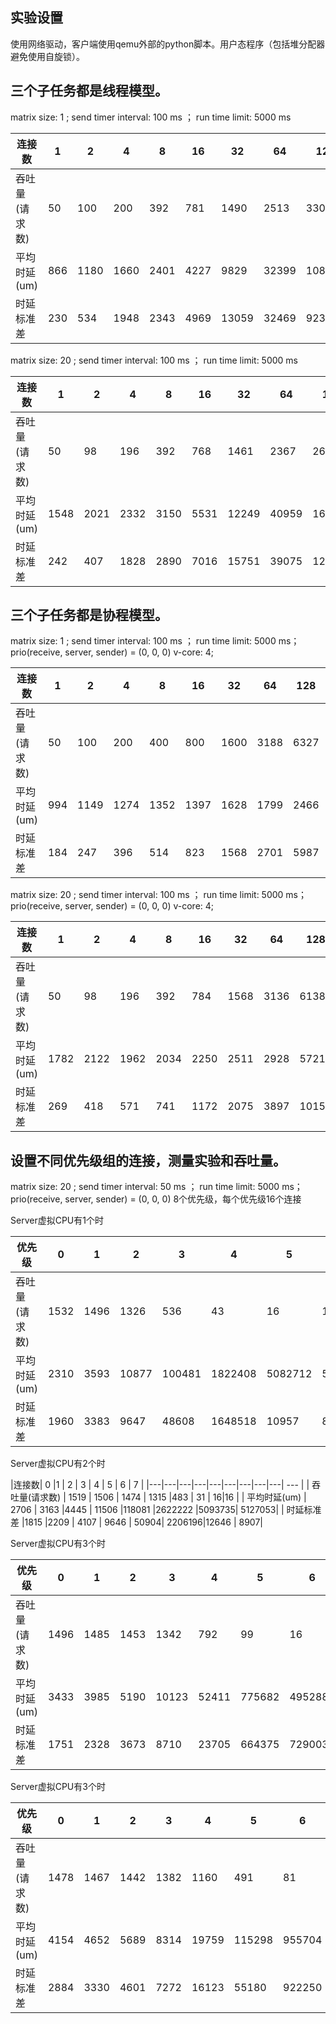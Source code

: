 ## 实验设置
使用网络驱动，客户端使用qemu外部的python脚本。用户态程序（包括堆分配器避免使用自旋锁）。

## 三个子任务都是线程模型。

matrix size: 1   ;   send timer interval: 100 ms  ； run time limit: 5000 ms

|连接数| 1 |2 | 4 | 8 | 16 | 32 | 64 | 128 | 256 |
|---|---|---|---|---|---|---|---|---| --- |
| 吞吐量(请求数) | 50 | 100   | 200 |392  | 781| 1490 |2513 |3301| |
| 平均时延(um) | 866 | 1180  | 1660 |2401  |4227 |9829 |32399|108451 | |
| 时延标准差 | 230|534 | 1948 | 2343 | 4969|13059 |32469 |92390 | |


matrix size: 20   ;   send timer interval: 100 ms  ； run time limit: 5000 ms

|连接数| 1 |2 | 4 | 8 | 16 | 32 | 64 | 128 | 256 |
|---|---|---|---|---|---|---|---|---| --- |
| 吞吐量(请求数) | 50 | 98   | 196 | 392 |768 |1461  |2367 |2632| |
| 平均时延(um) | 1548 | 2021  |2332  | 3150 |5531 | 12249|40959| 163202| |
| 时延标准差 |242 |407 |1828  | 2890 |7016 |15751 |39075 |127408 | |


## 三个子任务都是协程模型。

matrix size: 1   ;   send timer interval: 100 ms  ； run time limit: 5000 ms；prio(receive, server, sender) = (0, 0, 0) v-core: 4;

|连接数| 1 |2 | 4 | 8 | 16 | 32 | 64 | 128 | 256 |
|---|---|---|---|---|---|---|---|---| --- |
| 吞吐量(请求数) | 50  | 100   | 200 | 400 | 800| 1600 |3188 |6327| |
| 平均时延(um) | 994 | 1149  | 1274 |1352  |1397 | 1628|1799|2466 | |
| 时延标准差 |184 |247 | 396 | 514 | 823| 1568| 2701|5987 | |

matrix size: 20  ;   send timer interval: 100 ms  ； run time limit: 5000 ms；prio(receive, server, sender) = (0, 0, 0) v-core: 4;

|连接数| 1 |2 | 4 | 8 | 16 | 32 | 64 | 128 | 256 |
|---|---|---|---|---|---|---|---|---| --- |
| 吞吐量(请求数) | 50 |  98  | 196 | 392 |784 | 1568 | 3136|6138| |
| 平均时延(um) | 1782 | 2122  | 1962 |2034  |2250 |2511 |2928|5721 | |
| 时延标准差 |269 | 418| 571 | 741 |1172 |2075 |3897 |10155 | |


## 设置不同优先级组的连接，测量实验和吞吐量。

matrix size: 20   ;   send timer interval: 50 ms  ； run time limit: 5000 ms；prio(receive, server, sender) = (0, 0, 0)
8个优先级，每个优先级16个连接

Server虚拟CPU有1个时

|优先级| 0| 1 |2 | 3 | 4 | 5 | 6 | 7 |
|---|---|---|---|---|---|---|---| --- |
| 吞吐量(请求数) | 1532| 1496  |  1326| 536 | 43|  16|16 |16 |
| 平均时延(um) |2310 | 3593  | 10877 | 100481 |1822408| 5082712|5114446 | 5148450|
| 时延标准差 | 1960| 3383  | 9647 | 48608 |1648518 |10957 | 8646|9249 |

Server虚拟CPU有2个时

|连接数| 0 |1 | 2 | 3 | 4 | 5 | 6 | 7 | 
|---|---|---|---|---|---|---|---|---| --- |
| 吞吐量(请求数) | 1519 | 1506   | 1474 | 1315 |483 | 31 | 16|16 |
| 平均时延(um) | 2706 | 3163  |4445  | 11506 |118081 |2622222 |5093735| 5127053| 
| 时延标准差 |1815 |2209 | 4107 | 9646 | 50904| 2206196|12646 | 8907| 

Server虚拟CPU有3个时

|优先级| 0| 1 |2 | 3 | 4 | 5 | 6 | 7 |
|---|---|---|---|---|---|---|---| --- |
| 吞吐量(请求数) |1496 |1485   | 1453 | 1342 |792 |99  |16 | 16|
| 平均时延(um) |3433 | 3985  | 5190 | 10123 |52411|775682 |4952885 | 5111355|
| 时延标准差 | 1751| 2328  | 3673 | 8710 |23705 | 664375|729003 | 14827|

Server虚拟CPU有3个时

|优先级| 0| 1 |2 | 3 | 4 | 5 | 6 | 7 |
|---|---|---|---|---|---|---|---| --- |
| 吞吐量(请求数) |1478 | 1467  |1442  | 1382 | 1160|491  |81 | 17|
| 平均时延(um) | 4154| 4652  | 5689 | 8314 |19759|115298 |955704 |4768472 |
| 时延标准差 | 2884| 3330  |4601  |7272  | 16123|55180 | 922250| 1104334|
